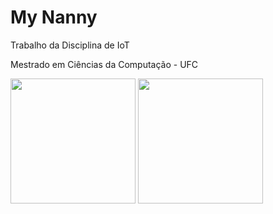 # My Nanny

Trabalho da Disciplina de IoT

Mestrado em Ciências da Computação - UFC

<img src="/Android-My-Nanny/imagens/splash.png" width="200"/> <img src="/Android-My-Nanny/imagens/monitor.png" width="200"/>
